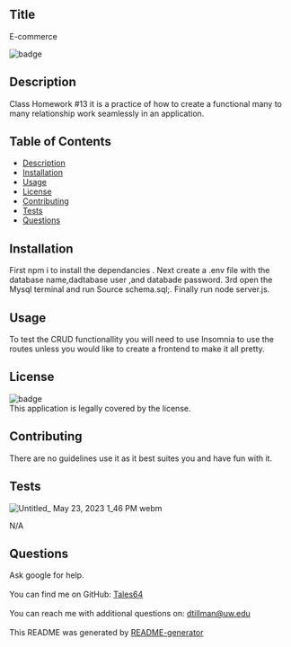 
## Title
   E-commerce
  
![badge](https://img.shields.io/badge/license--brightgreen)<br />

## Description
   Class Homework #13 it is a practice of how to create a functional many to many relationship work seamlessly in an application.
## Table of Contents
- [Description](#description)
- [Installation](#installation)
- [Usage](#usage)
- [License](#license)
- [Contributing](#contributing)
- [Tests](#tests)
- [Questions](#questions)
## Installation
   First npm i to install the dependancies . Next  create  a .env file  with the  database name,dadtabase user ,and databade password. 3rd open the Mysql terminal and run Source schema.sql;. Finally run node server.js.
## Usage
   To test the CRUD functionallity you will need to use Insomnia to use the routes unless you would like to create a frontend to make it all pretty.
## License
![badge](https://img.shields.io/badge/license--brightgreen)
<br />
This application is legally covered by the  license. 
## Contributing
   There are no guidelines use it as it best suites you and have fun with it.
## Tests

![Untitled_ May 23, 2023 1_46 PM webm](https://github.com/Tales64/E-commerce/assets/113705249/9e2780f8-5a39-4660-a201-0a4e8de34bdd)

   N/A
## Questions
   Ask google for help.<br />
<br />
   You can find me on GitHub: [Tales64](https://github.com/Tales64)<br />
<br />
   You can reach me with additional questions on: dtillman@uw.edu<br /><br />
   This README was generated by [README-generator](https://github.com/Tales64/readme-generator)

